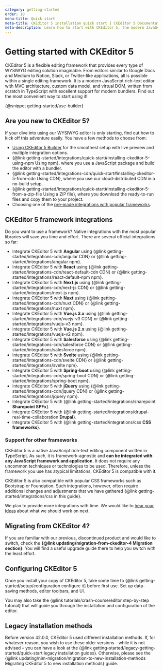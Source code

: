 ```yaml
---
category: getting-started
order: 10
menu-title: Quick start
meta-title: CKEditor 5 installation quick start | CKEditor 5 Documentation
meta-description: Learn how to start with CKEditor 5, the modern JavaScript-rich text editor. Find installation guides, tutorials, and integration tips.
---
```


# Getting started with CKEditor&nbsp;5

CKEditor&nbsp;5 is a flexible editing framework that provides every type of WYSIWYG editing solution imaginable. From editors similar to Google Docs and Medium to Notion, Slack, or Twitter-like applications, all is possible within a single editing framework. It is a modern JavaScript rich-text editor with MVC architecture, custom data model, and virtual DOM, written from scratch in TypeScript with excellent support for modern bundlers. Find out the most convenient way to start using it!

{@snippet getting-started/use-builder}

## Are you new to CKEditor&nbsp;5?

If your dive into using our WYSIWYG editor is only starting, find out how to kick off this adventure easily. You have a few methods to choose from:

* [Using CKEditor&nbsp;5 Builder](#ckeditor-5-builder) for the smoothest setup with live preview and multiple integration options.
* {@link getting-started/integrations/quick-start#installing-ckeditor-5-using-npm Using npm}, where you use a JavaScript package and build the editor with a bundler.
* {@link getting-started/integrations-cdn/quick-start#installing-ckeditor-5-from-cdn Using CDN}, where you use our cloud-distributed CDN in a no-build setup.
* {@link getting-started/integrations/quick-start#installing-ckeditor-5-from-a-zip-file Using a ZIP file}, where you download the ready-to-run files and copy them to your project.
* Choosing one of the [pre-made integrations with popular frameworks](#ckeditor-5-framework-integrations).

## CKEditor&nbsp;5 framework integrations

Do you want to use a framework? Native integrations with the most popular libraries will save you time and effort. There are several official integrations so far:

* Integrate CKEditor&nbsp;5 with **Angular** using {@link getting-started/integrations-cdn/angular CDN} or {@link getting-started/integrations/angular npm}.
* Integrate CKEditor&nbsp;5 with **React** using  {@link getting-started/integrations-cdn/react-default-cdn CDN} or {@link getting-started/integrations/react-default-npm npm}.
* Integrate CKEditor&nbsp;5 with **Next.js** using {@link getting-started/integrations-cdn/next-js CDN} or {@link getting-started/integrations/next-js npm}.
* Integrate CKEditor&nbsp;5 with **Nuxt** using {@link getting-started/integrations-cdn/nuxt CDN} or {@link getting-started/integrations/nuxt npm}.
* Integrate CKEditor&nbsp;5 with **Vue.js 3.x** using {@link getting-started/integrations-cdn/vuejs-v3 CDN} or {@link getting-started/integrations/vuejs-v3 npm}.
* Integrate CKEditor&nbsp;5 with **Vue.js 2.x** using {@link getting-started/integrations/vuejs-v2 npm}.
* Integrate CKEditor&nbsp;5 with **Salesforce** using {@link getting-started/integrations-cdn/salesforce CDN} or {@link getting-started/integrations/salesforce npm}.
* Integrate CKEditor&nbsp;5 with **Svelte** using {@link getting-started/integrations-cdn/svelte CDN} or {@link getting-started/integrations/svelte npm}.
* Integrate CKEditor&nbsp;5 with **Spring-boot** using {@link getting-started/integrations-cdn/spring-boot CDN} or {@link getting-started/integrations/spring-boot npm}.
* Integrate CKEditor&nbsp;5 with **jQuery** using {@link getting-started/integrations-cdn/jquery CDN} or {@link getting-started/integrations/jquery npm}.
* Integrate CKEditor&nbsp;5 with {@link getting-started/integrations/sharepoint **Sharepoint SPFx**}.
* Integrate CKEditor&nbsp;5 with {@link getting-started/integrations/drupal-real-time-collaboration **Drupal**}.
* Integrate CKEditor&nbsp;5 with {@link getting-started/integrations/css **CSS frameworks**}.

### Support for other frameworks

CKEditor&nbsp;5 is a native JavaScript rich-text editing component written in TypeScript. As such, it is framework-agnostic and **can be integrated with any JavaScript framework and application**. It does not require any uncommon techniques or technologies to be used. Therefore, unless the framework you use has atypical limitations, CKEditor&nbsp;5 is compatible with it.

CKEditor&nbsp;5 is also compatible with popular CSS frameworks such as Bootstrap or Foundation. Such integrations, however, often require additional changes and adjustments that we have gathered {@link getting-started/integrations/css in this guide}.

We plan to provide more integrations with time. We would like to [hear your ideas](https://github.com/ckeditor/ckeditor5/issues/1002) about what we should work on next.

## Migrating from CKEditor&nbsp;4?

If you are familiar with our previous, discontinued product and would like to switch, check the **{@link updating/migration-from-ckeditor-4 Migration section}**. You will find a useful upgrade guide there to help you switch with the least effort.

## Configuring CKEditor&nbsp;5

Once you install your copy of CKEditor&nbsp;5, take some time to {@link getting-started/setup/configuration configure it} before first use. Set up data-saving methods, editor toolbars, and UI.

You may also take the {@link tutorials/crash-course/editor step-by-step tutorial} that will guide you through the installation and configuration of the editor.

## Legacy installation methods

Before version 42.0.0, CKEditor&nbsp;5 used different installation methods. If, for whatever reason, you wish to use these older versions &ndash; while it is not advised &ndash; you can have a look at the {@link getting-started/legacy-getting-started/quick-start legacy installation guides}. Otherwise, please see the {@link updating/nim-migration/migration-to-new-installation-methods Migrating CKEditor&nbsp;5 to new installation methods} guide.
